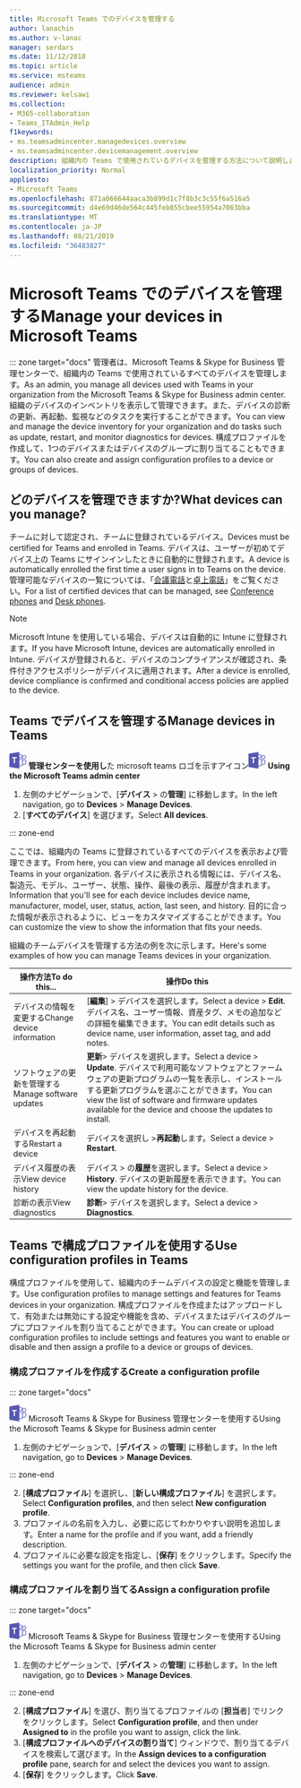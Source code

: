 ```yaml
---
title: Microsoft Teams でのデバイスを管理する
author: lanachin
ms.author: v-lanac
manager: serdars
ms.date: 11/12/2018
ms.topic: article
ms.service: msteams
audience: admin
ms.reviewer: kelsawi
ms.collection:
- M365-collaboration
- Teams_ITAdmin_Help
f1keywords:
- ms.teamsadmincenter.managedevices.overview
- ms.teamsadmincenter.devicemanagement.overview
description: 組織内の Teams で使用されているデバイスを管理する方法について説明します。
localization_priority: Normal
appliesto:
- Microsoft Teams
ms.openlocfilehash: 871a066644aaca3b899d1c7f8b3c3c55f6a516a5
ms.sourcegitcommit: d4e69d46de564c445feb855cbee55954a7063bba
ms.translationtype: MT
ms.contentlocale: ja-JP
ms.lasthandoff: 08/21/2019
ms.locfileid: "36483827"
---
```

# <a name="manage-your-devices-in-microsoft-teams"></a><span data-ttu-id="c705c-103">Microsoft Teams でのデバイスを管理する</span><span class="sxs-lookup"><span data-stu-id="c705c-103">Manage your devices in Microsoft Teams</span></span>

::: zone target="docs"
<span data-ttu-id="c705c-104">管理者は、Microsoft Teams & Skype for Business 管理センターで、組織内の Teams で使用されているすべてのデバイスを管理します。</span><span class="sxs-lookup"><span data-stu-id="c705c-104">As an admin, you manage all devices used with Teams in your organization from the Microsoft Teams & Skype for Business admin center.</span></span> <span data-ttu-id="c705c-105">組織のデバイスのインベントリを表示して管理できます。また、デバイスの診断の更新、再起動、監視などのタスクを実行することができます。</span><span class="sxs-lookup"><span data-stu-id="c705c-105">You can view and manage the device inventory for your organization and do tasks such as update, restart, and monitor diagnostics for devices.</span></span> <span data-ttu-id="c705c-106">構成プロファイルを作成して、1つのデバイスまたはデバイスのグループに割り当てることもできます。</span><span class="sxs-lookup"><span data-stu-id="c705c-106">You can also create and assign configuration profiles to a device or groups of devices.</span></span> 

## <a name="what-devices-can-you-manage"></a><span data-ttu-id="c705c-107">どのデバイスを管理できますか?</span><span class="sxs-lookup"><span data-stu-id="c705c-107">What devices can you manage?</span></span>
<span data-ttu-id="c705c-108">チームに対して認定され、チームに登録されているデバイス。</span><span class="sxs-lookup"><span data-stu-id="c705c-108">Devices must be certified for Teams and enrolled in Teams.</span></span> <span data-ttu-id="c705c-109">デバイスは、ユーザーが初めてデバイス上の Teams にサインインしたときに自動的に登録されます。</span><span class="sxs-lookup"><span data-stu-id="c705c-109">A device is automatically enrolled the first time a user signs in to Teams on the device.</span></span> <span data-ttu-id="c705c-110">管理可能なデバイスの一覧については、「[会議電話](https://products.office.com/en-us/microsoft-teams/across-devices/devices/category?devicetype=16)と[卓上電話](https://products.office.com/en-us/microsoft-teams/across-devices/devices/category?devicetype=34)」をご覧ください。</span><span class="sxs-lookup"><span data-stu-id="c705c-110">For a list of certified devices that can be managed, see [Conference phones](https://products.office.com/en-us/microsoft-teams/across-devices/devices/category?devicetype=16) and [Desk phones](https://products.office.com/en-us/microsoft-teams/across-devices/devices/category?devicetype=34).</span></span>

> [!NOTE]
> <span data-ttu-id="c705c-111">Microsoft Intune を使用している場合、デバイスは自動的に Intune に登録されます。</span><span class="sxs-lookup"><span data-stu-id="c705c-111">If you have Microsoft Intune, devices are automatically enrolled in Intune.</span></span> <span data-ttu-id="c705c-112">デバイスが登録されると、デバイスのコンプライアンスが確認され、条件付きアクセスポリシーがデバイスに適用されます。</span><span class="sxs-lookup"><span data-stu-id="c705c-112">After a device is enrolled, device compliance is confirmed and conditional access policies are applied to the device.</span></span> 

## <a name="manage-devices-in-teams"></a><span data-ttu-id="c705c-113">Teams でデバイスを管理する</span><span class="sxs-lookup"><span data-stu-id="c705c-113">Manage devices in Teams</span></span>

<span data-ttu-id="c705c-114">![Microsoft teams](media/teams-logo-30x30.png) **管理センターを使用し**た microsoft teams ロゴを示すアイコン</span><span class="sxs-lookup"><span data-stu-id="c705c-114">![An icon showing the Microsoft Teams logo](media/teams-logo-30x30.png) **Using the Microsoft Teams admin center**</span></span>

1. <span data-ttu-id="c705c-115">左側のナビゲーションで、[**デバイス** > の**管理**] に移動します。</span><span class="sxs-lookup"><span data-stu-id="c705c-115">In the left navigation, go to **Devices** > **Manage Devices**.</span></span>
2. <span data-ttu-id="c705c-116">[**すべてのデバイス**] を選びます。</span><span class="sxs-lookup"><span data-stu-id="c705c-116">Select **All devices**.</span></span>  

::: zone-end

 <span data-ttu-id="c705c-117">ここでは、組織内の Teams に登録されているすべてのデバイスを表示および管理できます。</span><span class="sxs-lookup"><span data-stu-id="c705c-117">From here, you can view and manage all devices enrolled in Teams in your organization.</span></span> <span data-ttu-id="c705c-118">各デバイスに表示される情報には、デバイス名、製造元、モデル、ユーザー、状態、操作、最後の表示、履歴が含まれます。</span><span class="sxs-lookup"><span data-stu-id="c705c-118">Information that you'll see for each device includes device name, manufacturer, model, user, status, action, last seen, and history.</span></span> <span data-ttu-id="c705c-119">目的に合った情報が表示されるように、ビューをカスタマイズすることができます。</span><span class="sxs-lookup"><span data-stu-id="c705c-119">You can customize the view to show the information that fits your needs.</span></span>

 <span data-ttu-id="c705c-120">組織のチームデバイスを管理する方法の例を次に示します。</span><span class="sxs-lookup"><span data-stu-id="c705c-120">Here's some examples of how you can manage Teams devices in your organization.</span></span>  
    
|<span data-ttu-id="c705c-121">操作方法</span><span class="sxs-lookup"><span data-stu-id="c705c-121">To do this...</span></span>  |<span data-ttu-id="c705c-122">操作</span><span class="sxs-lookup"><span data-stu-id="c705c-122">Do this</span></span> |
|---------|---------|
|<span data-ttu-id="c705c-123">デバイスの情報を変更する</span><span class="sxs-lookup"><span data-stu-id="c705c-123">Change device information</span></span>   | <span data-ttu-id="c705c-124">[**編集**] > デバイスを選択します。</span><span class="sxs-lookup"><span data-stu-id="c705c-124">Select a device > **Edit**.</span></span> <span data-ttu-id="c705c-125">デバイス名、ユーザー情報、資産タグ、メモの追加などの詳細を編集できます。</span><span class="sxs-lookup"><span data-stu-id="c705c-125">You can edit details such as device name, user information, asset tag, and add notes.</span></span>     |
|<span data-ttu-id="c705c-126">ソフトウェアの更新を管理する</span><span class="sxs-lookup"><span data-stu-id="c705c-126">Manage software updates</span></span>   |<span data-ttu-id="c705c-127">**更新**> デバイスを選択します。</span><span class="sxs-lookup"><span data-stu-id="c705c-127">Select a device > **Update**.</span></span> <span data-ttu-id="c705c-128">デバイスで利用可能なソフトウェアとファームウェアの更新プログラムの一覧を表示し、インストールする更新プログラムを選ぶことができます。</span><span class="sxs-lookup"><span data-stu-id="c705c-128">You can view the list of software and firmware updates available for the device and choose the updates to install.</span></span>    |
|<span data-ttu-id="c705c-129">デバイスを再起動する</span><span class="sxs-lookup"><span data-stu-id="c705c-129">Restart a device</span></span>   |<span data-ttu-id="c705c-130">デバイスを選択し >**再起動**します。</span><span class="sxs-lookup"><span data-stu-id="c705c-130">Select a device > **Restart**.</span></span>          |
|<span data-ttu-id="c705c-131">デバイス履歴の表示</span><span class="sxs-lookup"><span data-stu-id="c705c-131">View device history</span></span>  | <span data-ttu-id="c705c-132">デバイス > の**履歴**を選択します。</span><span class="sxs-lookup"><span data-stu-id="c705c-132">Select a device > **History**.</span></span> <span data-ttu-id="c705c-133">デバイスの更新履歴を表示できます。</span><span class="sxs-lookup"><span data-stu-id="c705c-133">You can view the update history for the device.</span></span>     |
|<span data-ttu-id="c705c-134">診断の表示</span><span class="sxs-lookup"><span data-stu-id="c705c-134">View diagnostics</span></span>  | <span data-ttu-id="c705c-135">**診断**> デバイスを選択します。</span><span class="sxs-lookup"><span data-stu-id="c705c-135">Select a device > **Diagnostics**.</span></span>        |

## <a name="use-configuration-profiles-in-teams"></a><span data-ttu-id="c705c-136">Teams で構成プロファイルを使用する</span><span class="sxs-lookup"><span data-stu-id="c705c-136">Use configuration profiles in Teams</span></span>

<span data-ttu-id="c705c-137">構成プロファイルを使用して、組織内のチームデバイスの設定と機能を管理します。</span><span class="sxs-lookup"><span data-stu-id="c705c-137">Use configuration profiles to manage settings and features for Teams devices in your organization.</span></span> <span data-ttu-id="c705c-138">構成プロファイルを作成またはアップロードして、有効または無効にする設定や機能を含め、デバイスまたはデバイスのグループにプロファイルを割り当てることができます。</span><span class="sxs-lookup"><span data-stu-id="c705c-138">You can create or upload configuration profiles to include settings and features you want to enable or disable and then assign a profile to a device or groups of devices.</span></span> 

### <a name="create-a-configuration-profile"></a><span data-ttu-id="c705c-139">構成プロファイルを作成する</span><span class="sxs-lookup"><span data-stu-id="c705c-139">Create a configuration profile</span></span>

::: zone target="docs"

![Microsoft Teams ロゴを示すアイコン](media/teams-logo-30x30.png) <span data-ttu-id="c705c-141">Microsoft Teams & Skype for Business 管理センターを使用する</span><span class="sxs-lookup"><span data-stu-id="c705c-141">Using the Microsoft Teams & Skype for Business admin center</span></span>

1. <span data-ttu-id="c705c-142">左側のナビゲーションで、[**デバイス** > の**管理**] に移動します。</span><span class="sxs-lookup"><span data-stu-id="c705c-142">In the left navigation, go to **Devices** > **Manage Devices**.</span></span>

::: zone-end

2. <span data-ttu-id="c705c-143">[**構成プロファイル**] を選択し、[**新しい構成プロファイル**] を選択します。</span><span class="sxs-lookup"><span data-stu-id="c705c-143">Select **Configuration profiles**, and then select **New configuration profile**.</span></span>
3. <span data-ttu-id="c705c-144">プロファイルの名前を入力し、必要に応じてわかりやすい説明を追加します。</span><span class="sxs-lookup"><span data-stu-id="c705c-144">Enter a name for the profile and if you want, add a friendly description.</span></span>
4. <span data-ttu-id="c705c-145">プロファイルに必要な設定を指定し、[**保存**] をクリックします。</span><span class="sxs-lookup"><span data-stu-id="c705c-145">Specify the settings you want for the profile, and then click **Save**.</span></span>

### <a name="assign-a-configuration-profile"></a><span data-ttu-id="c705c-146">構成プロファイルを割り当てる</span><span class="sxs-lookup"><span data-stu-id="c705c-146">Assign a configuration profile</span></span>

::: zone target="docs"

![Microsoft Teams ロゴを示すアイコン](media/teams-logo-30x30.png) <span data-ttu-id="c705c-148">Microsoft Teams & Skype for Business 管理センターを使用する</span><span class="sxs-lookup"><span data-stu-id="c705c-148">Using the Microsoft Teams & Skype for Business admin center</span></span>

1. <span data-ttu-id="c705c-149">左側のナビゲーションで、[**デバイス** > の**管理**] に移動します。</span><span class="sxs-lookup"><span data-stu-id="c705c-149">In the left navigation, go to **Devices** > **Manage Devices**.</span></span>

::: zone-end

2. <span data-ttu-id="c705c-150">[**構成プロファイル**] を選び、割り当てるプロファイルの [**担当**者] でリンクをクリックします。</span><span class="sxs-lookup"><span data-stu-id="c705c-150">Select **Configuration profile**, and then under **Assigned to** in the profile you want to assign, click the link.</span></span>  
3. <span data-ttu-id="c705c-151">[**構成プロファイルへのデバイスの割り当て**] ウィンドウで、割り当てるデバイスを検索して選びます。</span><span class="sxs-lookup"><span data-stu-id="c705c-151">In the **Assign devices to a configuration profile** pane, search for and select the devices you want to assign.</span></span>
4. <span data-ttu-id="c705c-152">[**保存**] をクリックします。</span><span class="sxs-lookup"><span data-stu-id="c705c-152">Click **Save**.</span></span>
